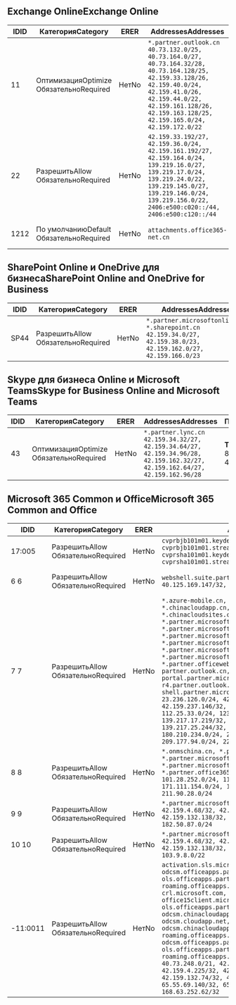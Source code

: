<!--THIS FILE IS AUTOMATICALLY GENERATED. MANUAL CHANGES WILL BE OVERWRITTEN.-->
<!--Please contact the Office 365 Endpoints team with any questions.-->
<!--China endpoints version 2019062800-->
<!--File generated 2019-06-28 11:00:13.7496-->

## <a name="exchange-online"></a><span data-ttu-id="03454-101">Exchange Online</span><span class="sxs-lookup"><span data-stu-id="03454-101">Exchange Online</span></span>

<span data-ttu-id="03454-102">ID</span><span class="sxs-lookup"><span data-stu-id="03454-102">ID</span></span> | <span data-ttu-id="03454-103">Категория</span><span class="sxs-lookup"><span data-stu-id="03454-103">Category</span></span> | <span data-ttu-id="03454-104">ER</span><span class="sxs-lookup"><span data-stu-id="03454-104">ER</span></span> | <span data-ttu-id="03454-105">Addresses</span><span class="sxs-lookup"><span data-stu-id="03454-105">Addresses</span></span> | <span data-ttu-id="03454-106">Порты</span><span class="sxs-lookup"><span data-stu-id="03454-106">Ports</span></span>
-- | -------------------- | -- | --------------------------------------------------------------------------------------------------------------------------------------------------------------------------------------------------------------------------------------- | ------------------------
<span data-ttu-id="03454-107">1</span><span class="sxs-lookup"><span data-stu-id="03454-107">1</span></span> | <span data-ttu-id="03454-108">Оптимизация</span><span class="sxs-lookup"><span data-stu-id="03454-108">Optimize</span></span><BR><span data-ttu-id="03454-109">Обязательно</span><span class="sxs-lookup"><span data-stu-id="03454-109">Required</span></span> | <span data-ttu-id="03454-110">Нет</span><span class="sxs-lookup"><span data-stu-id="03454-110">No</span></span> | `*.partner.outlook.cn`<BR>`40.73.132.0/25, 40.73.164.0/27, 40.73.164.32/28, 40.73.164.128/25, 42.159.33.128/26, 42.159.40.0/24, 42.159.41.0/26, 42.159.44.0/22, 42.159.161.128/26, 42.159.163.128/25, 42.159.165.0/24, 42.159.172.0/22` | <span data-ttu-id="03454-111">**TCP:** 443, 80</span><span class="sxs-lookup"><span data-stu-id="03454-111">**TCP:** 443, 80</span></span>
<span data-ttu-id="03454-112">2</span><span class="sxs-lookup"><span data-stu-id="03454-112">2</span></span> | <span data-ttu-id="03454-113">Разрешить</span><span class="sxs-lookup"><span data-stu-id="03454-113">Allow</span></span><BR><span data-ttu-id="03454-114">Обязательно</span><span class="sxs-lookup"><span data-stu-id="03454-114">Required</span></span> | <span data-ttu-id="03454-115">Нет</span><span class="sxs-lookup"><span data-stu-id="03454-115">No</span></span> | `42.159.33.192/27, 42.159.36.0/24, 42.159.161.192/27, 42.159.164.0/24, 139.219.16.0/27, 139.219.17.0/24, 139.219.24.0/22, 139.219.145.0/27, 139.219.146.0/24, 139.219.156.0/22, 2406:e500:c020::/44, 2406:e500:c120::/44` | <span data-ttu-id="03454-116">**TCP:** 25, 443, 53, 80</span><span class="sxs-lookup"><span data-stu-id="03454-116">**TCP:** 25, 443, 53, 80</span></span>
<span data-ttu-id="03454-117">12</span><span class="sxs-lookup"><span data-stu-id="03454-117">12</span></span> | <span data-ttu-id="03454-118">По умолчанию</span><span class="sxs-lookup"><span data-stu-id="03454-118">Default</span></span><BR><span data-ttu-id="03454-119">Обязательно</span><span class="sxs-lookup"><span data-stu-id="03454-119">Required</span></span> | <span data-ttu-id="03454-120">Нет</span><span class="sxs-lookup"><span data-stu-id="03454-120">No</span></span> | `attachments.office365-net.cn` | <span data-ttu-id="03454-121">**TCP:** 443, 80</span><span class="sxs-lookup"><span data-stu-id="03454-121">**TCP:** 443, 80</span></span>

## <a name="sharepoint-online-and-onedrive-for-business"></a><span data-ttu-id="03454-122">SharePoint Online и OneDrive для бизнеса</span><span class="sxs-lookup"><span data-stu-id="03454-122">SharePoint Online and OneDrive for Business</span></span>

<span data-ttu-id="03454-123">ID</span><span class="sxs-lookup"><span data-stu-id="03454-123">ID</span></span> | <span data-ttu-id="03454-124">Категория</span><span class="sxs-lookup"><span data-stu-id="03454-124">Category</span></span> | <span data-ttu-id="03454-125">ER</span><span class="sxs-lookup"><span data-stu-id="03454-125">ER</span></span> | <span data-ttu-id="03454-126">Addresses</span><span class="sxs-lookup"><span data-stu-id="03454-126">Addresses</span></span> | <span data-ttu-id="03454-127">Порты</span><span class="sxs-lookup"><span data-stu-id="03454-127">Ports</span></span>
-- | ----------------- | -- | --------------------------------------------------------------------------------------------------------------------- | ----------------
<span data-ttu-id="03454-128">SP4</span><span class="sxs-lookup"><span data-stu-id="03454-128">4</span></span> | <span data-ttu-id="03454-129">Разрешить</span><span class="sxs-lookup"><span data-stu-id="03454-129">Allow</span></span><BR><span data-ttu-id="03454-130">Обязательно</span><span class="sxs-lookup"><span data-stu-id="03454-130">Required</span></span> | <span data-ttu-id="03454-131">Нет</span><span class="sxs-lookup"><span data-stu-id="03454-131">No</span></span> | `*.partner.microsoftonline.cn, *.sharepoint.cn`<BR>`42.159.34.0/27, 42.159.38.0/23, 42.159.162.0/27, 42.159.166.0/23` | <span data-ttu-id="03454-132">**TCP:** 443, 80</span><span class="sxs-lookup"><span data-stu-id="03454-132">**TCP:** 443, 80</span></span>

## <a name="skype-for-business-online-and-microsoft-teams"></a><span data-ttu-id="03454-133">Skype для бизнеса Online и Microsoft Teams</span><span class="sxs-lookup"><span data-stu-id="03454-133">Skype for Business Online and Microsoft Teams</span></span>

<span data-ttu-id="03454-134">ID</span><span class="sxs-lookup"><span data-stu-id="03454-134">ID</span></span> | <span data-ttu-id="03454-135">Категория</span><span class="sxs-lookup"><span data-stu-id="03454-135">Category</span></span> | <span data-ttu-id="03454-136">ER</span><span class="sxs-lookup"><span data-stu-id="03454-136">ER</span></span> | <span data-ttu-id="03454-137">Addresses</span><span class="sxs-lookup"><span data-stu-id="03454-137">Addresses</span></span> | <span data-ttu-id="03454-138">Порты</span><span class="sxs-lookup"><span data-stu-id="03454-138">Ports</span></span>
-- | -------------------- | -- | -------------------------------------------------------------------------------------------------------------------------------- | ----------------
<span data-ttu-id="03454-139">4</span><span class="sxs-lookup"><span data-stu-id="03454-139">3</span></span> | <span data-ttu-id="03454-140">Оптимизация</span><span class="sxs-lookup"><span data-stu-id="03454-140">Optimize</span></span><BR><span data-ttu-id="03454-141">Обязательно</span><span class="sxs-lookup"><span data-stu-id="03454-141">Required</span></span> | <span data-ttu-id="03454-142">Нет</span><span class="sxs-lookup"><span data-stu-id="03454-142">No</span></span> | `*.partner.lync.cn`<BR>`42.159.34.32/27, 42.159.34.64/27, 42.159.34.96/28, 42.159.162.32/27, 42.159.162.64/27, 42.159.162.96/28` | <span data-ttu-id="03454-143">**TCP:** 443, 80</span><span class="sxs-lookup"><span data-stu-id="03454-143">**TCP:** 443, 80</span></span>

## <a name="microsoft-365-common-and-office"></a><span data-ttu-id="03454-144">Microsoft 365 Common и Office</span><span class="sxs-lookup"><span data-stu-id="03454-144">Microsoft 365 Common and Office</span></span> 

<span data-ttu-id="03454-145">ID</span><span class="sxs-lookup"><span data-stu-id="03454-145">ID</span></span> | <span data-ttu-id="03454-146">Категория</span><span class="sxs-lookup"><span data-stu-id="03454-146">Category</span></span> | <span data-ttu-id="03454-147">ER</span><span class="sxs-lookup"><span data-stu-id="03454-147">ER</span></span> | <span data-ttu-id="03454-148">Addresses</span><span class="sxs-lookup"><span data-stu-id="03454-148">Addresses</span></span> | <span data-ttu-id="03454-149">Порты</span><span class="sxs-lookup"><span data-stu-id="03454-149">Ports</span></span>
-- | ----------------- | -- | ---------------------------------------------------------------------------------------------------------------------------------------------------------------------------------------------------------------------------------------------------------------------------------------------------------------------------------------------------------------------------------------------------------------------------------------------------------------------------------------------------------------------------------------------------------------------------------------------------------------------------------------------------------------------------------------------------------------------------------------------------------------------------------------------------------------------------------------------------------------------------------------------------------------------- | ----------------
<span data-ttu-id="03454-150">17:00</span><span class="sxs-lookup"><span data-stu-id="03454-150">5</span></span> | <span data-ttu-id="03454-151">Разрешить</span><span class="sxs-lookup"><span data-stu-id="03454-151">Allow</span></span><BR><span data-ttu-id="03454-152">Обязательно</span><span class="sxs-lookup"><span data-stu-id="03454-152">Required</span></span> | <span data-ttu-id="03454-153">Нет</span><span class="sxs-lookup"><span data-stu-id="03454-153">No</span></span> | `cvprbjb101m01.keydelivery.mediaservices.chinacloudapi.cn, cvprbjb101m01.streaming.mediaservices.chinacloudapi.cn, cvprsha101m01.keydelivery.mediaservices.chinacloudapi.cn, cvprsha101m01.streaming.mediaservices.chinacloudapi.cn` | <span data-ttu-id="03454-154">**TCP:** 443, 80</span><span class="sxs-lookup"><span data-stu-id="03454-154">**TCP:** 443, 80</span></span>
<span data-ttu-id="03454-155">6 </span><span class="sxs-lookup"><span data-stu-id="03454-155">6</span></span> | <span data-ttu-id="03454-156">Разрешить</span><span class="sxs-lookup"><span data-stu-id="03454-156">Allow</span></span><BR><span data-ttu-id="03454-157">Обязательно</span><span class="sxs-lookup"><span data-stu-id="03454-157">Required</span></span> | <span data-ttu-id="03454-158">Нет</span><span class="sxs-lookup"><span data-stu-id="03454-158">No</span></span> | `webshell.suite.partner.microsoftonline.cn`<BR>`40.125.169.147/32, 42.159.201.24/32` | <span data-ttu-id="03454-159">**TCP:** 443, 80</span><span class="sxs-lookup"><span data-stu-id="03454-159">**TCP:** 443, 80</span></span>
<span data-ttu-id="03454-160">7 </span><span class="sxs-lookup"><span data-stu-id="03454-160">7</span></span> | <span data-ttu-id="03454-161">Разрешить</span><span class="sxs-lookup"><span data-stu-id="03454-161">Allow</span></span><BR><span data-ttu-id="03454-162">Обязательно</span><span class="sxs-lookup"><span data-stu-id="03454-162">Required</span></span> | <span data-ttu-id="03454-163">Нет</span><span class="sxs-lookup"><span data-stu-id="03454-163">No</span></span> | `*.azure-mobile.cn, *.chinacloudapi.cn, *.chinacloudapp.cn, *.chinacloud-mobile.cn, *.chinacloudsites.cn, *.partner.microsoftonline-m.cn, *.partner.microsoftonline-m.net.cn, *.partner.microsoftonline-m-i.cn, *.partner.microsoftonline-m-i.net.cn, *.partner.microsoftonline-p.net.cn, *.partner.microsoftonline-p-i.cn, *.partner.microsoftonline-p-i.net.cn, *.partner.officewebapps.cn, *.windowsazure.cn, partner.outlook.cn, portal.partner.microsoftonline.cdnsvc.com, r4.partner.outlook.cn, shell.partner.microsoftonline.cdnsvc.com`<BR>`23.236.126.0/24, 42.159.224.122/32, 42.159.233.91/32, 42.159.237.146/32, 42.159.238.120/32, 58.68.168.0/24, 112.25.33.0/24, 123.150.49.0/24, 125.65.247.0/24, 139.217.17.219/32, 139.217.19.156/32, 139.217.21.3/32, 139.217.25.244/32, 171.107.84.0/24, 180.210.232.0/24, 180.210.234.0/24, 209.177.86.0/24, 209.177.90.0/24, 209.177.94.0/24, 222.161.226.0/24` | <span data-ttu-id="03454-164">**TCP:** 443, 80</span><span class="sxs-lookup"><span data-stu-id="03454-164">**TCP:** 443, 80</span></span>
<span data-ttu-id="03454-165">8 </span><span class="sxs-lookup"><span data-stu-id="03454-165">8</span></span> | <span data-ttu-id="03454-166">Разрешить</span><span class="sxs-lookup"><span data-stu-id="03454-166">Allow</span></span><BR><span data-ttu-id="03454-167">Обязательно</span><span class="sxs-lookup"><span data-stu-id="03454-167">Required</span></span> | <span data-ttu-id="03454-168">Нет</span><span class="sxs-lookup"><span data-stu-id="03454-168">No</span></span> | `*.onmschina.cn, *.partner.microsoftonline.net.cn, *.partner.microsoftonline-i.cn, *.partner.microsoftonline-i.net.cn, *.partner.office365.cn`<BR>`101.28.252.0/24, 115.231.150.0/24, 123.235.32.0/24, 171.111.154.0/24, 175.6.10.0/24, 180.210.229.0/24, 211.90.28.0/24` | <span data-ttu-id="03454-169">**TCP:** 443, 80</span><span class="sxs-lookup"><span data-stu-id="03454-169">**TCP:** 443, 80</span></span>
<span data-ttu-id="03454-170">9 </span><span class="sxs-lookup"><span data-stu-id="03454-170">9</span></span> | <span data-ttu-id="03454-171">Разрешить</span><span class="sxs-lookup"><span data-stu-id="03454-171">Allow</span></span><BR><span data-ttu-id="03454-172">Обязательно</span><span class="sxs-lookup"><span data-stu-id="03454-172">Required</span></span> | <span data-ttu-id="03454-173">Нет</span><span class="sxs-lookup"><span data-stu-id="03454-173">No</span></span> | `*.partner.microsoftonline-p.cn`<BR>`42.159.4.68/32, 42.159.4.200/32, 42.159.7.156/32, 42.159.132.138/32, 42.159.133.17/32, 42.159.135.78/32, 182.50.87.0/24` | <span data-ttu-id="03454-174">**TCP:** 443, 80</span><span class="sxs-lookup"><span data-stu-id="03454-174">**TCP:** 443, 80</span></span>
<span data-ttu-id="03454-175">10 </span><span class="sxs-lookup"><span data-stu-id="03454-175">10</span></span> | <span data-ttu-id="03454-176">Разрешить</span><span class="sxs-lookup"><span data-stu-id="03454-176">Allow</span></span><BR><span data-ttu-id="03454-177">Обязательно</span><span class="sxs-lookup"><span data-stu-id="03454-177">Required</span></span> | <span data-ttu-id="03454-178">Нет</span><span class="sxs-lookup"><span data-stu-id="03454-178">No</span></span> | `*.partner.microsoftonline.cn`<BR>`42.159.4.68/32, 42.159.4.200/32, 42.159.7.156/32, 42.159.132.138/32, 42.159.133.17/32, 42.159.135.78/32, 103.9.8.0/22` | <span data-ttu-id="03454-179">**TCP:** 443, 80</span><span class="sxs-lookup"><span data-stu-id="03454-179">**TCP:** 443, 80</span></span>
<span data-ttu-id="03454-180">-11:00</span><span class="sxs-lookup"><span data-stu-id="03454-180">11</span></span> | <span data-ttu-id="03454-181">Разрешить</span><span class="sxs-lookup"><span data-stu-id="03454-181">Allow</span></span><BR><span data-ttu-id="03454-182">Обязательно</span><span class="sxs-lookup"><span data-stu-id="03454-182">Required</span></span> | <span data-ttu-id="03454-183">Нет</span><span class="sxs-lookup"><span data-stu-id="03454-183">No</span></span> | `activation.sls.microsoft.com, bjb-odcsm.officeapps.partner.office365.cn, bjb-ols.officeapps.partner.office365.cn, bjb-roaming.officeapps.partner.office365.cn, crl.microsoft.com, odc.officeapps.live.com, office15client.microsoft.com, officecdn.microsoft.com, ols.officeapps.partner.office365.cn, osi-prod-bjb01-odcsm.chinacloudapp.cn, osiprod-scus01-odcsm.cloudapp.net, osi-prod-sha01-odcsm.chinacloudapp.cn, roaming.officeapps.partner.office365.cn, sha-odcsm.officeapps.partner.office365.cn, sha-ols.officeapps.partner.office365.cn, sha-roaming.officeapps.partner.office365.cn`<BR>`40.73.248.0/21, 42.159.4.45/32, 42.159.4.50/32, 42.159.4.225/32, 42.159.7.13/32, 42.159.132.73/32, 42.159.132.74/32, 42.159.132.75/32, 65.52.98.231/32, 65.55.69.140/32, 65.55.227.140/32, 70.37.81.47/32, 168.63.252.62/32` | <span data-ttu-id="03454-184">**TCP:** 443, 80</span><span class="sxs-lookup"><span data-stu-id="03454-184">**TCP:** 443, 80</span></span>
